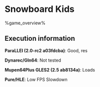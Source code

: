 # Snowboard Kids 

%game_overview%

## Execution information

**ParaLLEl (2.0-rc2 a03fdcba)**: Good, res

**Dynarec/Gln64**: Not tested

**Mupen64Plus GLES2 (2.5 ab8134a)**: Loads

**Pure/HLE**: Low FPS Slowdown